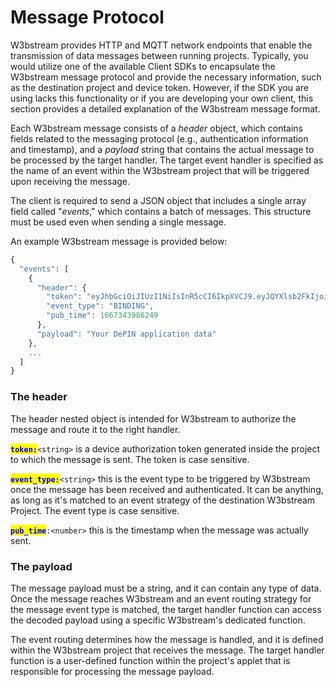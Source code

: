 # Message Protocol

W3bstream provides HTTP and MQTT network endpoints that enable the transmission of data messages between running projects. Typically, you would utilize one of the available Client SDKs to encapsulate the W3bstream message protocol and provide the necessary information, such as the destination project and device token. However, if the SDK you are using lacks this functionality or if you are developing your own client, this section provides a detailed explanation of the W3bstream message format.

Each W3bstream message consists of a _header_ object, which contains fields related to the messaging protocol (e.g., authentication information and timestamp), and a _payload_ string that contains the actual message to be processed by the target handler. The target event handler is specified as the name of an event within the W3bstream project that will be triggered upon receiving the message.

The client is required to send a JSON object that includes a single array field called "_events_," which contains a batch of messages. This structure must be used even when sending a single message.

An example W3bstream message is provided below:

```javascript
{
  "events": [
    {
      "header": {
        "token": "eyJhbGciOiJIUzI1NiIsInR5cCI6IkpXVCJ9.eyJQYXlsb2FkIjoiNDUwNTI4NzAxMjc2NTcwMyIsImlzcyI6InNydi1hcHBsZXQtbWdyIiwiZXhwIjoxNjY4Mzk4MDYxfQ._Q5ZaBP5FSa09s0FCn7CBcMCty9hkM5TDu5q1wTvwB8",
        "event_type": "BINDING",
        "pub_time": 1667343986249
      },
      "payload": "Your DePIN application data"
    },
    ...
  ]
}
```

### The header

The header nested object is intended for W3bstream to authorize the message and route it to the right handler.

<mark style="color:blue;">**`token:`**</mark>`<string>` is a device authorization token generated inside the project to which the message is sent. The token is case sensitive.

<mark style="color:blue;">**`event_type:`**</mark>`<string>` this is the event type to be triggered by W3bstream once the message has been received and authenticated. It can be anything, as long as it's matched to an event strategy of the destination W3bstream Project. The event type is case sensitive.

<mark style="color:blue;">**`pub_time`**</mark>`:<number>` this is the timestamp when the message was actually sent.

### The payload

The message payload must be a string, and it can contain any type of data. Once the message reaches W3bstream and an event routing strategy for the message event type is matched, the target handler function can access the decoded payload using a specific W3bstream's dedicated function.&#x20;

The event routing determines how the message is handled, and it is defined within the W3bstream project that receives the message. The target handler function is a user-defined function within the project's applet that is responsible for processing the message payload.&#x20;
